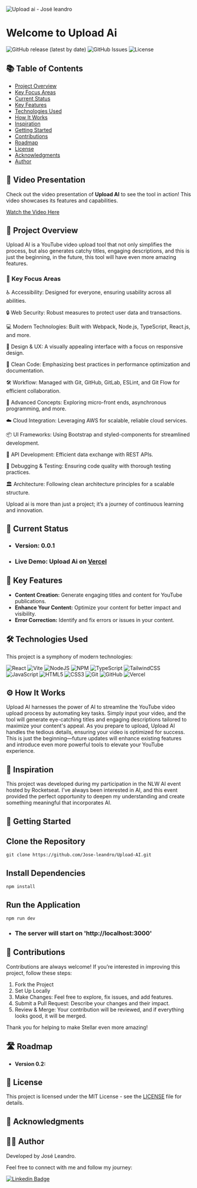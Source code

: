 ![Upload ai - José leandro](https://github.com/user-attachments/assets/fc7ef8dd-468e-437a-9bec-fdba654b7bbd)

# Welcome to Upload Ai
 ![GitHub release (latest by date)](https://img.shields.io/github/v/release/jose-leandro/Upload-AI)
![GitHub Issues](https://img.shields.io/github/issues/jose-leandro/Upload-AI)
![License](https://img.shields.io/badge/license-MIT-green)

## 📚 Table of Contents
- [Project Overview](#project-overview)
- [Key Focus Areas](#key-focus-areas)
- [Current Status](#current-status)
- [Key Features](#key-features)
- [Technologies Used](#technologies-used)
- [How It Works](#how-it-works)
- [Inspiration](#inspiration)
- [Getting Started](#getting-started)
- [Contributions](#contributions)
- [Roadmap](#roadmap)
- [License](#license)
- [Acknowledgments](#acknowledgments)
- [Author](#author)

## 🎥 Video Presentation

Check out the video presentation of **Upload AI** to see the tool in action! This video showcases its features and capabilities.

[Watch the Video Here](https://github.com/user-attachments/assets/4c2a09b7-a85f-4119-810e-ed40e457e1a1)



## 🎯 Project Overview

Upload AI is a YouTube video upload tool that not only simplifies the process, but also generates catchy titles, engaging descriptions, and this is just the beginning, in the future, this tool will have even more amazing features.

### 🔧 Key Focus Areas
♿ Accessibility: Designed for everyone, ensuring usability across all abilities.

🔒 Web Security: Robust measures to protect user data and transactions.

💻 Modern Technologies: Built with Webpack, Node.js, TypeScript, React.js, and more.

🎨 Design & UX: A visually appealing interface with a focus on responsive design.

🧼 Clean Code: Emphasizing best practices in performance optimization and documentation.

🛠️ Workflow: Managed with Git, GitHub, GitLab, ESLint, and Git Flow for efficient collaboration.

🚀 Advanced Concepts: Exploring micro-front ends, asynchronous programming, and more.

☁️ Cloud Integration: Leveraging AWS for scalable, reliable cloud services.

📦 UI Frameworks: Using Bootstrap and styled-components for streamlined development.

🔗 API Development: Efficient data exchange with REST APIs.

🐞 Debugging & Testing: Ensuring code quality with thorough testing practices.

🏛️ Architecture: Following clean architecture principles for a scalable structure.

Upload ai is more than just a project; it’s a journey of continuous learning and innovation.

## 🚀 Current Status

* ### Version: 0.0.1
* ### Live Demo: Upload Ai on [Vercel](https://upload-ai-jose-leandro.vercel.app/)

## 🌟 Key Features
- **Content Creation:** Generate engaging titles and content for YouTube publications.
- **Enhance Your Content:** Optimize your content for better impact and visibility.
- **Error Correction:** Identify and fix errors or issues in your content.

## 🛠️ Technologies Used
This project is a symphony of modern technologies:

![React](https://img.shields.io/badge/react-%2320232a.svg?style=for-the-badge&logo=react&logoColor=%2361DAFB) ![Vite](https://img.shields.io/badge/vite-%23646CFF.svg?style=for-the-badge&logo=vite&logoColor=white) ![NodeJS](https://img.shields.io/badge/node.js-6DA55F?style=for-the-badge&logo=node.js&logoColor=white) 	![NPM](https://img.shields.io/badge/NPM-%23CB3837.svg?style=for-the-badge&logo=npm&logoColor=white) ![TypeScript](https://img.shields.io/badge/typescript-%23007ACC.svg?style=for-the-badge&logo=typescript&logoColor=white) ![TailwindCSS](https://img.shields.io/badge/tailwindcss-%2338B2AC.svg?style=for-the-badge&logo=tailwind-css&logoColor=white) ![JavaScript](https://img.shields.io/badge/javascript-%23323330.svg?style=for-the-badge&logo=javascript&logoColor=%23F7DF1E) ![HTML5](https://img.shields.io/badge/html5-%23E34F26.svg?style=for-the-badge&logo=html5&logoColor=white)  ![CSS3](https://img.shields.io/badge/css3-%231572B6.svg?style=for-the-badge&logo=css3&logoColor=white)   ![Git](https://img.shields.io/badge/git-%23F05033.svg?style=for-the-badge&logo=git&logoColor=white) ![GitHub](https://img.shields.io/badge/github-%23121011.svg?style=for-the-badge&logo=github&logoColor=white) ![Vercel](https://img.shields.io/badge/vercel-%23000000.svg?style=for-the-badge&logo=vercel&logoColor=white)  

## ⚙️ How It Works
Upload AI harnesses the power of AI to streamline the YouTube video upload process by automating key tasks. Simply input your video, and the tool will generate eye-catching titles and engaging descriptions tailored to maximize your content's appeal. As you prepare to upload, Upload AI handles the tedious details, ensuring your video is optimized for success. This is just the beginning—future updates will enhance existing features and introduce even more powerful tools to elevate your YouTube experience.

## 🌱 Inspiration
This project was developed during my participation in the NLW AI event hosted by Rocketseat. I've always been interested in AI, and this event provided the perfect opportunity to deepen my understanding and create something meaningful that incorporates AI.

## 🚀 Getting Started

## Clone the Repository
    git clone https://github.com/Jose-leandro/Upload-AI.git

## Install Dependencies
    npm install
    
## Run the Application
    npm run dev
    
* ### The server will start on 'http://localhost:3000'

## 🤝 Contributions
Contributions are always welcome! If you’re interested in improving this project, follow these steps:

1. Fork the Project
2. Set Up Locally
3. Make Changes: Feel free to explore, fix issues, and add features.
4. Submit a Pull Request: Describe your changes and their impact.
5. Review & Merge: Your contribution will be reviewed, and if everything looks good, it will be merged.

Thank you for helping to make Stellar even more amazing!

  ## 🛣️ Roadmap
- **Version 0.2:**

## 📄 License
This project is licensed under the MIT License - see the [LICENSE](LICENSE) file for details.

## 🙏 Acknowledgments

## 👨‍💻 Author
Developed by José Leandro.

Feel free to connect with me and follow my journey:

 [![Linkedin Badge](https://img.shields.io/badge/-Leandro-blue?style=flat-square&logo=Linkedin&logoColor=white&link=https://www.linkedin.com/in/tgmarinho/)](https://www.linkedin.com/in/josé-leandro-do-nascimento/) 
